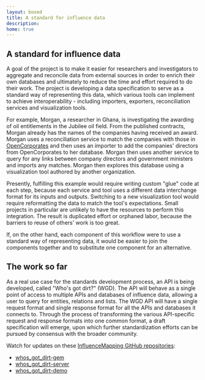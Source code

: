 ```yaml
---
layout: boxed
title: A standard for influence data
description: 
home: true
---
```


## A standard for influence data

A goal of the project is to make it easier for researchers and investigators to aggregate and reconcile data from external sources in order to enrich their own databases and ultimately to reduce the time and effort required to do their work. The project is developing a data specification to serve as a standard way of representing this data, which various tools can implement to achieve interoperability - including importers, exporters, reconciliation services and visualization tools.

For example, Morgan, a researcher in Ghana, is investigating the awarding of oil entitlements in the Jubilee oil field. From the published contracts, Morgan already has the names of the companies having received an award. Morgan uses a reconciliation service to match the companies with those in [OpenCorporates](http://www.opencorporates.com/) and then uses an importer to add the companies' directors from OpenCorporates to her database. Morgan then uses another service to query for any links between company directors and government ministers and imports any matches. Morgan then explores this database using a visualization tool authored by another organization.

Presently, fulfilling this example would require writing custom "glue" code at each step, because each service and tool uses a different data interchange format for its inputs and outputs. Switching to a new visualization tool would require reformatting the data to match the tool's expectations. Small projects in particular are unlikely to have the resources to perform this integration. The result is duplicated effort or orphaned labor, because the barriers to reuse of others' work is too great.

If, on the other hand, each component of this workflow were to use a standard way of representing data, it would be easier to join the components together and to substitute one component for an alternative.

## The work so far

As a real use case for the standards development process, an API is being developed, called "Who's got dirt?" (WGD). The API will behave as a single point of access to multiple APIs and databases of influence data, allowing a user to query for entities, relations and lists. The WGD API will have a single request format and single response format for all the APIs and databases it connects to. Through the process of transforming the various API-specific request and response formats into one common format, a draft specification will emerge, upon which further standardization efforts can be pursued by consensus with the broader community.

Watch for updates on these [InfluenceMapping GitHub repositories](https://github.com/influencemapping):

* [whos_got_dirt-gem](https://github.com/influencemapping/whos_got_dirt-gem)
* [whos_got_dirt-server](https://github.com/influencemapping/whos_got_dirt-server/)
* [whos_got_dirt-demo](https://github.com/influencemapping/whos_got_dirt-demo/)

